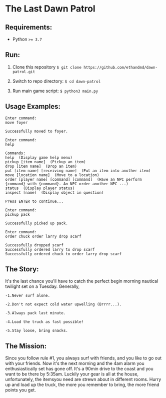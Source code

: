 # The Last Dawn Patrol

## Requirements:

- Python ```>= 3.7```

## Run:
	
1. Clone this repository ```$ git clone https://github.com/ethandmd/dawn-patrol.git```

2. Switch to repo directory: ```$ cd dawn-patrol```

3. Run main game script: ```$ python3 main.py```

## Usage Examples:
```
Enter command:
move foyer

Successfully moved to foyer.
```
```
Enter command:
help

Commands: 
help  (Display game help menu)
pickup [item name]  (Pickup an item)
drop [item name]  (Drop an item)
put [item name] [receiving name]  (Put an item into another item)
move [location name]  (Move to a location)
order [player name] [command] [command]  (Have an NPC perform {command} with {command}. An NPC order another NPC ...)
status  (Display player status)
inspect [name]  (Display object in question)

Press ENTER to continue...
```
```
Enter command:
pickup pack

Successfully picked up pack.
```
```
Enter command:
order chuck order larry drop scarf

Successfully dropped scarf
Successfully ordered larry to drop scarf
Successfully ordered chuck to order larry drop scarf
```

## The Story:

It's the last chance you'll have to catch the perfect begin morning nautical twilight set on a Tuesday. Generally, 

    -1.Never surf alone. 

    -2.Don't not expect cold water upwelling (Brrrr...). 

    -3.Always pack last minute. 

    -4.Load the truck as fast possible! 

    -5.Stay loose, bring snacks.

## The Mission:

Since you follow rule #1, you always surf with friends, and you like to go out with your friends. Now it's the next morning and the 4am alarm you enthusiastically set has gone off. It's a 90min drive to the coast and you want to be there by 5:35am. Luckily your gear is all at the house, unfortunately, the itemsyou need are strewn about in different rooms. Hurry up and load up the truck, the more you remember to bring, the more friend points you get.
